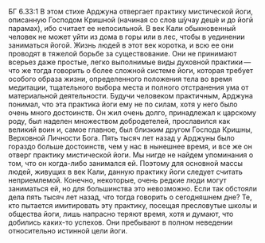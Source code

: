 БГ 6.33:1	В этом стихе Арджуна отвергает практику мистической йоги, описанную Господом Кришной (начиная со слов ш́учау деш́е и до йогӣ парамах̣), ибо считает ее непосильной. В век Кали обыкновенный человек не может уйти из дома в горы или в лес, чтобы в уединении заниматься йогой. Жизнь людей в этот век коротка, и всю ее они проводят в тяжелой борьбе за существование. Они не принимают всерьез даже простые, легко выполнимые виды духовной практики — что же тогда говорить о более сложной системе йоги, которая требует особого образа жизни, определенного положения тела во время медитации, тщательного выбора места и полного отстранения ума от материальной деятельности. Будучи человеком практичным, Арджуна понимал, что эта практика йоги ему не по силам, хотя у него было очень много достоинств. Он жил очень долго, принадлежал к царскому роду, был наделен множеством добродетелей, прославился как великий воин и, самое главное, был близким другом Господа Кришны, Верховной Личности Бога. Пять тысяч лет назад у Арджуны было гораздо больше достоинств, чем у нас в нынешнее время, и все же он отверг практику мистической йоги. Мы нигде не найдем упоминания о том, что он когда-либо занимался ей. Поэтому для основной массы людей, живущих в век Кали, данную практику йоги следует считать неприемлемой. Конечно, некоторые, очень редкие люди могут заниматься ей, но для большинства это невозможно. Если так обстояли дела пять тысяч лет назад, что тогда говорить о сегодняшнем дне? Те, кто пытается имитировать эту практику, посещая пресловутые школы и общества йоги, лишь напрасно теряют время, хотя и думают, что добились каких-то успехов. Они пребывают в полном неведении относительно истинной цели йоги.